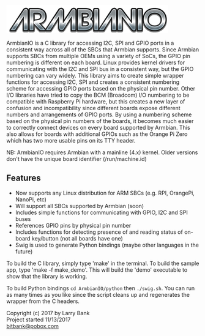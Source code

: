 ![Logo](images/logo.png)

ArmbianIO is a C library for accessing I2C, SPI and GPIO ports in a consistent
way across all of the SBCs that Armbian supports. Since Armbian supports SBCs
from multiple OEMs using a variety of SoCs, the GPIO pin numbering is different
on each board. Linux provides kernel drivers for communicating with the I2C
and SPI bus in a consistent way, but the GPIO numbering can vary widely.
This library aims to create simple wrapper functions for accessing I2C, SPI
and creates a consistent numbering scheme for accessing GPIO ports based on
the physical pin number. Other I/O libraries have tried to copy the BCM
(Broadcom) I/O numbering to be compatible with Raspberry Pi hardware, but this
creates a new layer of confusion and incompatibility since different boards
expose different numbers and arrangements of GPIO ports. By using a numbering
scheme based on the physical pin numbers of the boards, it becomes much easier
to correctly connect devices on every board supported by Armbian. This also
allows for boards with additional GPIOs such as the Orange Pi Zero which has
two more usable pins on its TTY header.

NB: ArmbianIO requires Armbian with a mainline (4.x) kernel. Older versions
don't have the unique board identifier (/run/machine.id)

Features
--------
- Now supports any Linux distribution for ARM SBCs (e.g. RPI, OrangePi, NanoPi, etc)
- Will support all SBCs supported by Armbian (soon)
- Includes simple functions for communicating with GPIO, I2C and SPI buses
- References GPIO pins by physical pin number
- Includes functions for detecting presence of and reading status of on-board
  key/button (not all boards have one)
- Swig is used to generate Python bindings (maybe other languages in the future)
 
To build the C library, simply type 'make' in the terminal. To build the sample
app, type 'make -f make_demo'. This will build the 'demo' executable to show
that the library is working.

To build Python bindings `cd ArmbianIO/python` then `./swig.sh`. You can run as
many times as you like since the script cleans up and regenerates the wrapper
from the C headers.

Copyright (c) 2017 by Larry Bank<br>
Project started 11/13/2017<br>
bitbank@pobox.com<br>

